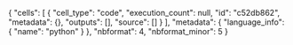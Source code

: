 {
 "cells": [
  {
   "cell_type": "code",
   "execution_count": null,
   "id": "c52db862",
   "metadata": {},
   "outputs": [],
   "source": []
  }
 ],
 "metadata": {
  "language_info": {
   "name": "python"
  }
 },
 "nbformat": 4,
 "nbformat_minor": 5
}

